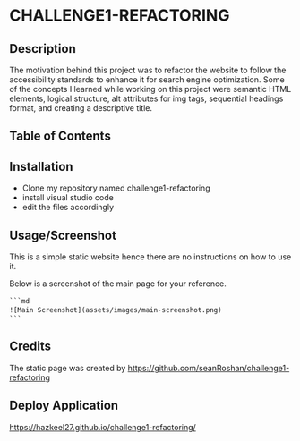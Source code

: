# CHALLENGE1-REFACTORING

## Description

The motivation behind this project was to refactor the website to follow the accessibility standards to enhance it for search engine optimization. Some of the concepts I learned while working on this project were semantic HTML elements, logical structure, alt attributes for img tags, sequential headings format, and creating a descriptive title.

## Table of Contents

## Installation

- Clone my repository named challenge1-refactoring
- install visual studio code
- edit the files accordingly

## Usage/Screenshot

This is a simple static website hence there are no instructions on how to use it.

Below is a screenshot of the main page for your reference.

    ```md
    ![Main Screenshot](assets/images/main-screenshot.png)
    ```

## Credits

The static page was created by https://github.com/seanRoshan/challenge1-refactoring

## Deploy Application

https://hazkeel27.github.io/challenge1-refactoring/